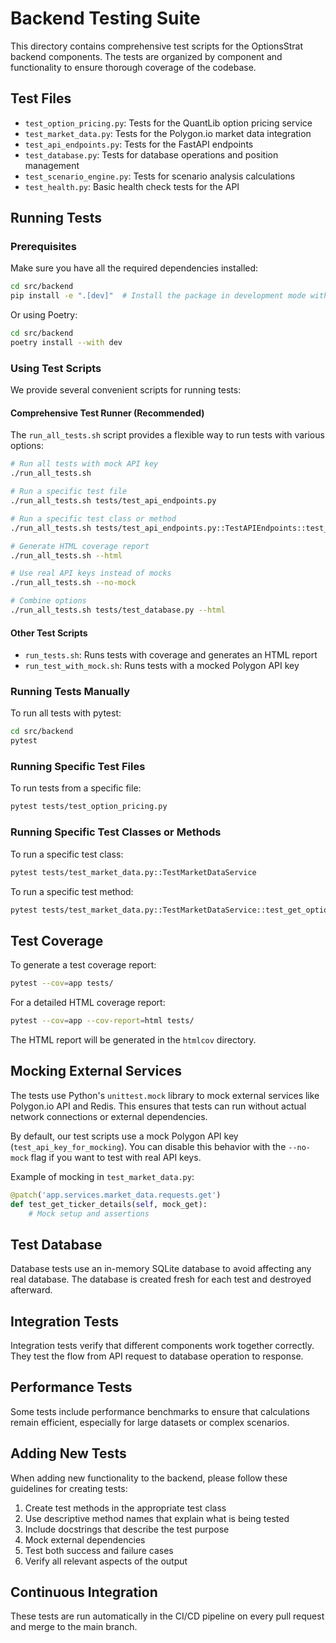 # Backend Testing Suite

This directory contains comprehensive test scripts for the OptionsStrat backend components. The tests are organized by component and functionality to ensure thorough coverage of the codebase.

## Test Files

- `test_option_pricing.py`: Tests for the QuantLib option pricing service
- `test_market_data.py`: Tests for the Polygon.io market data integration
- `test_api_endpoints.py`: Tests for the FastAPI endpoints
- `test_database.py`: Tests for database operations and position management
- `test_scenario_engine.py`: Tests for scenario analysis calculations
- `test_health.py`: Basic health check tests for the API

## Running Tests

### Prerequisites

Make sure you have all the required dependencies installed:

```bash
cd src/backend
pip install -e ".[dev]"  # Install the package in development mode with test dependencies
```

Or using Poetry:

```bash
cd src/backend
poetry install --with dev
```

### Using Test Scripts

We provide several convenient scripts for running tests:

#### Comprehensive Test Runner (Recommended)

The `run_all_tests.sh` script provides a flexible way to run tests with various options:

```bash
# Run all tests with mock API key
./run_all_tests.sh

# Run a specific test file
./run_all_tests.sh tests/test_api_endpoints.py

# Run a specific test class or method
./run_all_tests.sh tests/test_api_endpoints.py::TestAPIEndpoints::test_health_check

# Generate HTML coverage report
./run_all_tests.sh --html

# Use real API keys instead of mocks
./run_all_tests.sh --no-mock

# Combine options
./run_all_tests.sh tests/test_database.py --html
```

#### Other Test Scripts

- `run_tests.sh`: Runs tests with coverage and generates an HTML report
- `run_test_with_mock.sh`: Runs tests with a mocked Polygon API key

### Running Tests Manually

To run all tests with pytest:

```bash
cd src/backend
pytest
```

### Running Specific Test Files

To run tests from a specific file:

```bash
pytest tests/test_option_pricing.py
```

### Running Specific Test Classes or Methods

To run a specific test class:

```bash
pytest tests/test_market_data.py::TestMarketDataService
```

To run a specific test method:

```bash
pytest tests/test_market_data.py::TestMarketDataService::test_get_option_chain
```

## Test Coverage

To generate a test coverage report:

```bash
pytest --cov=app tests/
```

For a detailed HTML coverage report:

```bash
pytest --cov=app --cov-report=html tests/
```

The HTML report will be generated in the `htmlcov` directory.

## Mocking External Services

The tests use Python's `unittest.mock` library to mock external services like Polygon.io API and Redis. This ensures that tests can run without actual network connections or external dependencies.

By default, our test scripts use a mock Polygon API key (`test_api_key_for_mocking`). You can disable this behavior with the `--no-mock` flag if you want to test with real API keys.

Example of mocking in `test_market_data.py`:

```python
@patch('app.services.market_data.requests.get')
def test_get_ticker_details(self, mock_get):
    # Mock setup and assertions
```

## Test Database

Database tests use an in-memory SQLite database to avoid affecting any real database. The database is created fresh for each test and destroyed afterward.

## Integration Tests

Integration tests verify that different components work together correctly. They test the flow from API request to database operation to response.

## Performance Tests

Some tests include performance benchmarks to ensure that calculations remain efficient, especially for large datasets or complex scenarios.

## Adding New Tests

When adding new functionality to the backend, please follow these guidelines for creating tests:

1. Create test methods in the appropriate test class
2. Use descriptive method names that explain what is being tested
3. Include docstrings that describe the test purpose
4. Mock external dependencies
5. Test both success and failure cases
6. Verify all relevant aspects of the output

## Continuous Integration

These tests are run automatically in the CI/CD pipeline on every pull request and merge to the main branch. 